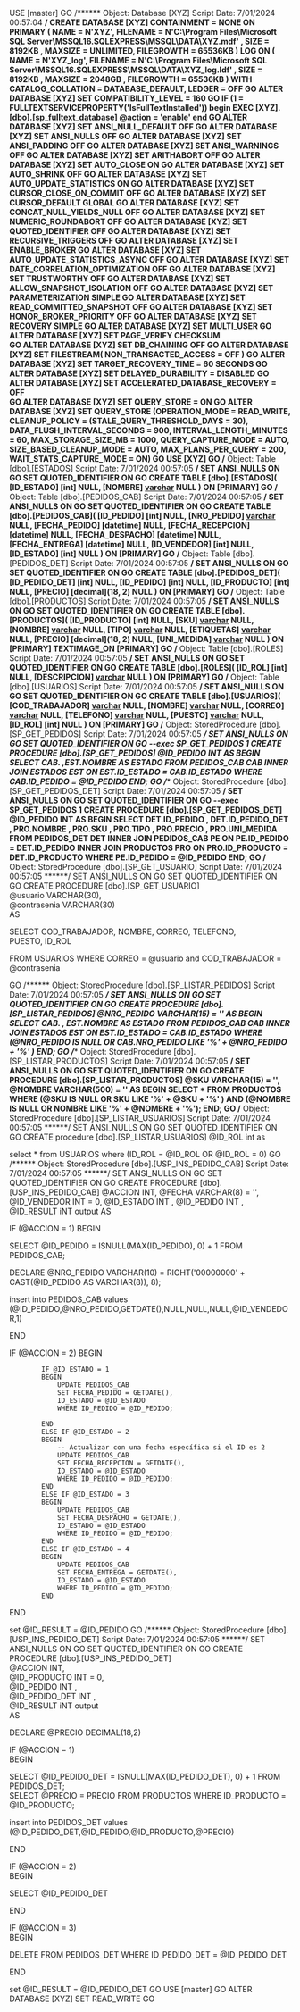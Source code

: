 USE [master]
GO
/****** Object:  Database [XYZ]    Script Date: 7/01/2024 00:57:04 ******/
CREATE DATABASE [XYZ]
 CONTAINMENT = NONE
 ON  PRIMARY 
( NAME = N'XYZ', FILENAME = N'C:\Program Files\Microsoft SQL Server\MSSQL16.SQLEXPRESS\MSSQL\DATA\XYZ.mdf' , SIZE = 8192KB , MAXSIZE = UNLIMITED, FILEGROWTH = 65536KB )
 LOG ON 
( NAME = N'XYZ_log', FILENAME = N'C:\Program Files\Microsoft SQL Server\MSSQL16.SQLEXPRESS\MSSQL\DATA\XYZ_log.ldf' , SIZE = 8192KB , MAXSIZE = 2048GB , FILEGROWTH = 65536KB )
 WITH CATALOG_COLLATION = DATABASE_DEFAULT, LEDGER = OFF
GO
ALTER DATABASE [XYZ] SET COMPATIBILITY_LEVEL = 160
GO
IF (1 = FULLTEXTSERVICEPROPERTY('IsFullTextInstalled'))
begin
EXEC [XYZ].[dbo].[sp_fulltext_database] @action = 'enable'
end
GO
ALTER DATABASE [XYZ] SET ANSI_NULL_DEFAULT OFF 
GO
ALTER DATABASE [XYZ] SET ANSI_NULLS OFF 
GO
ALTER DATABASE [XYZ] SET ANSI_PADDING OFF 
GO
ALTER DATABASE [XYZ] SET ANSI_WARNINGS OFF 
GO
ALTER DATABASE [XYZ] SET ARITHABORT OFF 
GO
ALTER DATABASE [XYZ] SET AUTO_CLOSE ON 
GO
ALTER DATABASE [XYZ] SET AUTO_SHRINK OFF 
GO
ALTER DATABASE [XYZ] SET AUTO_UPDATE_STATISTICS ON 
GO
ALTER DATABASE [XYZ] SET CURSOR_CLOSE_ON_COMMIT OFF 
GO
ALTER DATABASE [XYZ] SET CURSOR_DEFAULT  GLOBAL 
GO
ALTER DATABASE [XYZ] SET CONCAT_NULL_YIELDS_NULL OFF 
GO
ALTER DATABASE [XYZ] SET NUMERIC_ROUNDABORT OFF 
GO
ALTER DATABASE [XYZ] SET QUOTED_IDENTIFIER OFF 
GO
ALTER DATABASE [XYZ] SET RECURSIVE_TRIGGERS OFF 
GO
ALTER DATABASE [XYZ] SET  ENABLE_BROKER 
GO
ALTER DATABASE [XYZ] SET AUTO_UPDATE_STATISTICS_ASYNC OFF 
GO
ALTER DATABASE [XYZ] SET DATE_CORRELATION_OPTIMIZATION OFF 
GO
ALTER DATABASE [XYZ] SET TRUSTWORTHY OFF 
GO
ALTER DATABASE [XYZ] SET ALLOW_SNAPSHOT_ISOLATION OFF 
GO
ALTER DATABASE [XYZ] SET PARAMETERIZATION SIMPLE 
GO
ALTER DATABASE [XYZ] SET READ_COMMITTED_SNAPSHOT OFF 
GO
ALTER DATABASE [XYZ] SET HONOR_BROKER_PRIORITY OFF 
GO
ALTER DATABASE [XYZ] SET RECOVERY SIMPLE 
GO
ALTER DATABASE [XYZ] SET  MULTI_USER 
GO
ALTER DATABASE [XYZ] SET PAGE_VERIFY CHECKSUM  
GO
ALTER DATABASE [XYZ] SET DB_CHAINING OFF 
GO
ALTER DATABASE [XYZ] SET FILESTREAM( NON_TRANSACTED_ACCESS = OFF ) 
GO
ALTER DATABASE [XYZ] SET TARGET_RECOVERY_TIME = 60 SECONDS 
GO
ALTER DATABASE [XYZ] SET DELAYED_DURABILITY = DISABLED 
GO
ALTER DATABASE [XYZ] SET ACCELERATED_DATABASE_RECOVERY = OFF  
GO
ALTER DATABASE [XYZ] SET QUERY_STORE = ON
GO
ALTER DATABASE [XYZ] SET QUERY_STORE (OPERATION_MODE = READ_WRITE, CLEANUP_POLICY = (STALE_QUERY_THRESHOLD_DAYS = 30), DATA_FLUSH_INTERVAL_SECONDS = 900, INTERVAL_LENGTH_MINUTES = 60, MAX_STORAGE_SIZE_MB = 1000, QUERY_CAPTURE_MODE = AUTO, SIZE_BASED_CLEANUP_MODE = AUTO, MAX_PLANS_PER_QUERY = 200, WAIT_STATS_CAPTURE_MODE = ON)
GO
USE [XYZ]
GO
/****** Object:  Table [dbo].[ESTADOS]    Script Date: 7/01/2024 00:57:05 ******/
SET ANSI_NULLS ON
GO
SET QUOTED_IDENTIFIER ON
GO
CREATE TABLE [dbo].[ESTADOS](
	[ID_ESTADO] [int] NULL,
	[NOMBRE] [varchar](100) NULL
) ON [PRIMARY]
GO
/****** Object:  Table [dbo].[PEDIDOS_CAB]    Script Date: 7/01/2024 00:57:05 ******/
SET ANSI_NULLS ON
GO
SET QUOTED_IDENTIFIER ON
GO
CREATE TABLE [dbo].[PEDIDOS_CAB](
	[ID_PEDIDO] [int] NULL,
	[NRO_PEDIDO] [varchar](10) NULL,
	[FECHA_PEDIDO] [datetime] NULL,
	[FECHA_RECEPCION] [datetime] NULL,
	[FECHA_DESPACHO] [datetime] NULL,
	[FECHA_ENTREGA] [datetime] NULL,
	[ID_VENDEDOR] [int] NULL,
	[ID_ESTADO] [int] NULL
) ON [PRIMARY]
GO
/****** Object:  Table [dbo].[PEDIDOS_DET]    Script Date: 7/01/2024 00:57:05 ******/
SET ANSI_NULLS ON
GO
SET QUOTED_IDENTIFIER ON
GO
CREATE TABLE [dbo].[PEDIDOS_DET](
	[ID_PEDIDO_DET] [int] NULL,
	[ID_PEDIDO] [int] NULL,
	[ID_PRODUCTO] [int] NULL,
	[PRECIO] [decimal](18, 2) NULL
) ON [PRIMARY]
GO
/****** Object:  Table [dbo].[PRODUCTOS]    Script Date: 7/01/2024 00:57:05 ******/
SET ANSI_NULLS ON
GO
SET QUOTED_IDENTIFIER ON
GO
CREATE TABLE [dbo].[PRODUCTOS](
	[ID_PRODUCTO] [int] NULL,
	[SKU] [varchar](15) NULL,
	[NOMBRE] [varchar](1000) NULL,
	[TIPO] [varchar](300) NULL,
	[ETIQUETAS] [varchar](max) NULL,
	[PRECIO] [decimal](18, 2) NULL,
	[UNI_MEDIDA] [varchar](300) NULL
) ON [PRIMARY] TEXTIMAGE_ON [PRIMARY]
GO
/****** Object:  Table [dbo].[ROLES]    Script Date: 7/01/2024 00:57:05 ******/
SET ANSI_NULLS ON
GO
SET QUOTED_IDENTIFIER ON
GO
CREATE TABLE [dbo].[ROLES](
	[ID_ROL] [int] NULL,
	[DESCRIPCION] [varchar](300) NULL
) ON [PRIMARY]
GO
/****** Object:  Table [dbo].[USUARIOS]    Script Date: 7/01/2024 00:57:05 ******/
SET ANSI_NULLS ON
GO
SET QUOTED_IDENTIFIER ON
GO
CREATE TABLE [dbo].[USUARIOS](
	[COD_TRABAJADOR] [varchar](8) NULL,
	[NOMBRE] [varchar](100) NULL,
	[CORREO] [varchar](100) NULL,
	[TELEFONO] [varchar](12) NULL,
	[PUESTO] [varchar](200) NULL,
	[ID_ROL] [int] NULL
) ON [PRIMARY]
GO
/****** Object:  StoredProcedure [dbo].[SP_GET_PEDIDOS]    Script Date: 7/01/2024 00:57:05 ******/
SET ANSI_NULLS ON
GO
SET QUOTED_IDENTIFIER ON
GO
--exec SP_GET_PEDIDOS 1
CREATE PROCEDURE [dbo].[SP_GET_PEDIDOS]
    @ID_PEDIDO INT
AS
BEGIN
    SELECT CAB.* ,EST.NOMBRE AS ESTADO
    FROM PEDIDOS_CAB CAB
	INNER JOIN ESTADOS EST ON EST.ID_ESTADO = CAB.ID_ESTADO
    WHERE CAB.ID_PEDIDO = @ID_PEDIDO
END;
GO
/****** Object:  StoredProcedure [dbo].[SP_GET_PEDIDOS_DET]    Script Date: 7/01/2024 00:57:05 ******/
SET ANSI_NULLS ON
GO
SET QUOTED_IDENTIFIER ON
GO
--exec SP_GET_PEDIDOS 1
CREATE PROCEDURE [dbo].[SP_GET_PEDIDOS_DET]
    @ID_PEDIDO INT
AS
BEGIN
SELECT DET.ID_PEDIDO , DET.ID_PEDIDO_DET  , PRO.NOMBRE , PRO.SKU , PRO.TIPO , PRO.PRECIO , PRO.UNI_MEDIDA FROM PEDIDOS_DET DET
INNER JOIN PEDIDOS_CAB PE ON PE.ID_PEDIDO = DET.ID_PEDIDO
INNER JOIN PRODUCTOS PRO ON PRO.ID_PRODUCTO = DET.ID_PRODUCTO
WHERE PE.ID_PEDIDO = @ID_PEDIDO
END;
GO
/****** Object:  StoredProcedure [dbo].[SP_GET_USUARIO]    Script Date: 7/01/2024 00:57:05 ******/
SET ANSI_NULLS ON
GO
SET QUOTED_IDENTIFIER ON
GO
CREATE PROCEDURE [dbo].[SP_GET_USUARIO]  
@usuario VARCHAR(30),  
@contrasenia VARCHAR(30)  
AS  
  
SELECT 
COD_TRABAJADOR,	
NOMBRE,	
CORREO,	
TELEFONO,	
PUESTO,	
ID_ROL 

FROM USUARIOS WHERE CORREO = @usuario and  COD_TRABAJADOR = @contrasenia

GO
/****** Object:  StoredProcedure [dbo].[SP_LISTAR_PEDIDOS]    Script Date: 7/01/2024 00:57:05 ******/
SET ANSI_NULLS ON
GO
SET QUOTED_IDENTIFIER ON
GO
CREATE PROCEDURE [dbo].[SP_LISTAR_PEDIDOS]
    @NRO_PEDIDO VARCHAR(15) = ''
AS
BEGIN
    SELECT CAB.* , EST.NOMBRE AS ESTADO
    FROM PEDIDOS_CAB CAB
	INNER JOIN ESTADOS EST ON EST.ID_ESTADO = CAB.ID_ESTADO
    WHERE (@NRO_PEDIDO IS NULL OR CAB.NRO_PEDIDO  LIKE '%' + @NRO_PEDIDO + '%' )
END;
GO
/****** Object:  StoredProcedure [dbo].[SP_LISTAR_PRODUCTOS]    Script Date: 7/01/2024 00:57:05 ******/
SET ANSI_NULLS ON
GO
SET QUOTED_IDENTIFIER ON
GO
CREATE PROCEDURE [dbo].[SP_LISTAR_PRODUCTOS]
    @SKU VARCHAR(15) = '',
    @NOMBRE VARCHAR(500) = ''
AS
BEGIN
    SELECT *
    FROM PRODUCTOS
    WHERE (@SKU IS NULL OR SKU  LIKE '%' + @SKU + '%' )
      AND (@NOMBRE IS NULL OR NOMBRE LIKE '%' + @NOMBRE + '%');
END;
GO
/****** Object:  StoredProcedure [dbo].[SP_LISTAR_USUARIOS]    Script Date: 7/01/2024 00:57:05 ******/
SET ANSI_NULLS ON
GO
SET QUOTED_IDENTIFIER ON
GO
CREATE procedure [dbo].[SP_LISTAR_USUARIOS] 
@ID_ROL int 
as


select * from USUARIOS where (ID_ROL = @ID_ROL OR @ID_ROL = 0)
GO
/****** Object:  StoredProcedure [dbo].[USP_INS_PEDIDO_CAB]    Script Date: 7/01/2024 00:57:05 ******/
SET ANSI_NULLS ON
GO
SET QUOTED_IDENTIFIER ON
GO
CREATE PROCEDURE [dbo].[USP_INS_PEDIDO_CAB]
@ACCION INT,
@FECHA VARCHAR(8) = '',
@ID_VENDEDOR INT = 0,
@ID_ESTADO INT ,
@ID_PEDIDO INT ,
@ID_RESULT iNT output
AS



IF (@ACCION = 1)
BEGIN 

  SELECT @ID_PEDIDO = ISNULL(MAX(ID_PEDIDO), 0) + 1 FROM PEDIDOS_CAB;

  DECLARE @NRO_PEDIDO VARCHAR(10) = RIGHT('00000000' + CAST(@ID_PEDIDO AS VARCHAR(8)), 8);

  insert into PEDIDOS_CAB values (@ID_PEDIDO,@NRO_PEDIDO,GETDATE(),NULL,NULL,NULL,@ID_VENDEDOR,1)



END


IF (@ACCION = 2)
BEGIN 

			IF @ID_ESTADO = 1
			BEGIN
				UPDATE PEDIDOS_CAB
				SET FECHA_PEDIDO = GETDATE(),
				ID_ESTADO = @ID_ESTADO
				WHERE ID_PEDIDO = @ID_PEDIDO;

			END
			ELSE IF @ID_ESTADO = 2
			BEGIN
				-- Actualizar con una fecha específica si el ID es 2
				UPDATE PEDIDOS_CAB
				SET FECHA_RECEPCION = GETDATE(),
				ID_ESTADO = @ID_ESTADO
				WHERE ID_PEDIDO = @ID_PEDIDO;
			END
  			ELSE IF @ID_ESTADO = 3
			BEGIN
				UPDATE PEDIDOS_CAB
				SET FECHA_DESPACHO = GETDATE(),
				ID_ESTADO = @ID_ESTADO
				WHERE ID_PEDIDO = @ID_PEDIDO;
			END   
  			ELSE IF @ID_ESTADO = 4
			BEGIN
				UPDATE PEDIDOS_CAB
				SET FECHA_ENTREGA = GETDATE(),
				ID_ESTADO = @ID_ESTADO
				WHERE ID_PEDIDO = @ID_PEDIDO;
			END  

END


set @ID_RESULT = @ID_PEDIDO
GO
/****** Object:  StoredProcedure [dbo].[USP_INS_PEDIDO_DET]    Script Date: 7/01/2024 00:57:05 ******/
SET ANSI_NULLS ON
GO
SET QUOTED_IDENTIFIER ON
GO
CREATE PROCEDURE [dbo].[USP_INS_PEDIDO_DET]  
@ACCION INT,  
@ID_PRODUCTO INT = 0,  
@ID_PEDIDO INT ,  
@ID_PEDIDO_DET INT ,  
@ID_RESULT iNT output  
AS  
  
DECLARE @PRECIO DECIMAL(18,2)  
  
IF (@ACCION = 1)  
BEGIN   
  
  SELECT @ID_PEDIDO_DET = ISNULL(MAX(ID_PEDIDO_DET), 0) + 1 FROM PEDIDOS_DET;  
  SELECT @PRECIO = PRECIO FROM PRODUCTOS WHERE ID_PRODUCTO = @ID_PRODUCTO;  
  
  insert into PEDIDOS_DET values (@ID_PEDIDO_DET,@ID_PEDIDO,@ID_PRODUCTO,@PRECIO)  
  
  
  
END  
  
  
IF (@ACCION = 2)  
BEGIN   
  
 SELECT @ID_PEDIDO_DET  
  
END  
  
IF (@ACCION = 3)  
BEGIN   
  
 DELETE FROM PEDIDOS_DET WHERE ID_PEDIDO_DET = @ID_PEDIDO_DET  
  
END  
  
set @ID_RESULT = @ID_PEDIDO_DET
GO
USE [master]
GO
ALTER DATABASE [XYZ] SET  READ_WRITE 
GO
